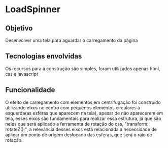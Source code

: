 # LoadSpinner

## Objetivo
  Desenvolver uma tela para aguardar o carregamento da página

## Tecnologias envolvidas
  Os recursos para a construção são simples, foram utilizados apenas html, css e javascript
  
## Funcionalidade
  O efeito de carregamento com elementos em centrifugação foi construído utilizando eixos no centro com pequenos elementos circulares à esquerda(as esferas que aparecem na tela), apesar de  não aparecerem em tela, esses eixos são fundamentais para realizar essa estrutura, já que são neles que será aplicado a ferramenta de rotação do css, "transform: rotateZ();", a relevância desses eixos está relacionada a necessidade de aplicar um ponto de origem deslocado das esferas, que será o raio de rotação.
